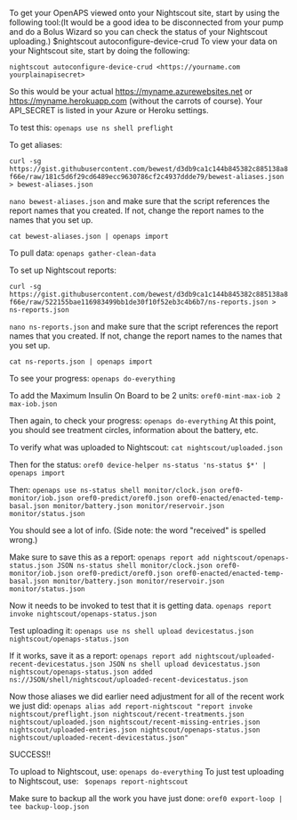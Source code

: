 To get your OpenAPS viewed onto your Nightscout site, start by using the following tool:(It would be a good idea to be disconnected from your pump and do a Bolus Wizard so you can check the status of your Nightscout uploading.)
$nightscout autoconfigure-device-crud
To view your data on your Nightscout site, start by doing the following:

`nightscout autoconfigure-device-crud <https://yourname.com yourplainapisecret>`

So this would be your actual https://myname.azurewebsites.net  or https://myname.herokuapp.com (without the carrots of course). Your API_SECRET is listed in your Azure or Heroku settings.

To test this: `openaps use ns shell preflight`

To get aliases:

`curl -sg https://gist.githubusercontent.com/bewest/d3db9ca1c144b845382c885138a8f66e/raw/181c5d6f29cd6489ecc9630786cf2c4937ddde79/bewest-aliases.json > bewest-aliases.json`

`nano bewest-aliases.json` and make sure that the script references the report names that you created.  If not, change the report names to the names that you set up.

`cat bewest-aliases.json | openaps import`

To pull data:  `openaps gather-clean-data`

To set up Nightscout reports:

`curl -sg https://gist.githubusercontent.com/bewest/d3db9ca1c144b845382c885138a8f66e/raw/522155bae116983499bb1de30f10f52eb3c4b6b7/ns-reports.json > ns-reports.json`

`nano ns-reports.json` and make sure that the script references the report names that you created.  If not, change the report names to the names that you set up.

`cat ns-reports.json | openaps import`

To see your progress: `openaps do-everything`

To add the Maximum Insulin On Board to be 2 units:
`oref0-mint-max-iob 2 max-iob.json`

Then again, to check your progress:  `openaps do-everything`
At this point, you should see treatment circles, information about the battery, etc.

To verify what was uploaded to Nightscout:
`cat nightscout/uploaded.json`

Then for the status:
`oref0 device-helper ns-status 'ns-status $*' | openaps import`

Then:
`openaps use ns-status shell monitor/clock.json oref0-monitor/iob.json oref0-predict/oref0.json oref0-enacted/enacted-temp-basal.json monitor/battery.json monitor/reservoir.json monitor/status.json`

You should see a lot of info. (Side note: the word "received" is spelled wrong.)

Make sure to save this as a report:
`openaps report add nightscout/openaps-status.json JSON ns-status shell monitor/clock.json oref0-monitor/iob.json oref0-predict/oref0.json oref0-enacted/enacted-temp-basal.json monitor/battery.json monitor/reservoir.json monitor/status.json`

Now it needs to be invoked to test that it is getting data.
`openaps report invoke nightscout/openaps-status.json`

Test uploading it:
`openaps use ns shell upload devicestatus.json nightscout/openaps-status.json`

If it works, save it as a report:
`openaps report add nightscout/uploaded-recent-devicestatus.json JSON ns shell upload devicestatus.json nightscout/openaps-status.json added ns://JSON/shell/nightscout/uploaded-recent-devicestatus.json`

Now those aliases we did earlier need adjustment for all of the recent work we just did:
`openaps alias add report-nightscout "report invoke nightscout/preflight.json nightscout/recent-treatments.json nightscout/uploaded.json nightscout/recent-missing-entries.json nightscout/uploaded-entries.json nightscout/openaps-status.json nightscout/uploaded-recent-devicestatus.json"`

SUCCESS!!

To upload to Nightscout, use:  `openaps do-everything`
To just test uploading to Nightscout, use: ` $openaps report-nightscout`

Make sure to backup all the work you have just done:
`oref0 export-loop | tee backup-loop.json`

